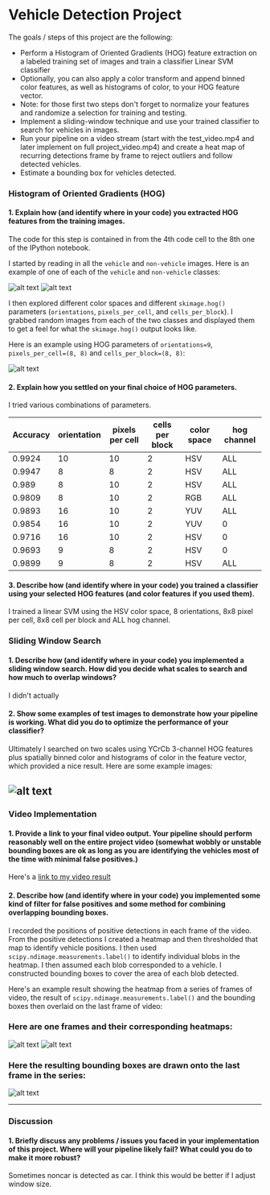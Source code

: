 
# Vehicle Detection Project

The goals / steps of this project are the following:

* Perform a Histogram of Oriented Gradients (HOG) feature extraction on a labeled training set of images and train a classifier Linear SVM classifier
* Optionally, you can also apply a color transform and append binned color features, as well as histograms of color, to your HOG feature vector. 
* Note: for those first two steps don't forget to normalize your features and randomize a selection for training and testing.
* Implement a sliding-window technique and use your trained classifier to search for vehicles in images.
* Run your pipeline on a video stream (start with the test_video.mp4 and later implement on full project_video.mp4) and create a heat map of recurring detections frame by frame to reject outliers and follow detected vehicles.
* Estimate a bounding box for vehicles detected.

[//]: # (Image References)
[image1]: ./output_images/car.png
[image2]: ./output_images/notcar.png
[image3]: ./output_images/car_image.png
[image4]: ./output_images/hog_car_image.png
[image5]: ./output_images/test_image.png
[image6]: ./output_images/find_cars_image.png
[image7]: ./output_images/heatmap.png
[image8]: ./output_images/output_image.png

[video1]: ./project_video.mp4

### Histogram of Oriented Gradients (HOG)

#### 1. Explain how (and identify where in your code) you extracted HOG features from the training images.

The code for this step is contained in from the 4th code cell to the 8th one of the IPython notebook.  

I started by reading in all the `vehicle` and `non-vehicle` images.  Here is an example of one of each of the `vehicle` and `non-vehicle` classes:

![alt text][image1]
![alt text][image2]

I then explored different color spaces and different `skimage.hog()` parameters (`orientations`, `pixels_per_cell`, and `cells_per_block`).  I grabbed random images from each of the two classes and displayed them to get a feel for what the `skimage.hog()` output looks like.

Here is an example using HOG parameters of `orientations=9`, `pixels_per_cell=(8, 8)` and `cells_per_block=(8, 8)`:

![alt text][image4]

#### 2. Explain how you settled on your final choice of HOG parameters.

I tried various combinations of parameters.

| Accuracy | orientation | pixels per cell | cells per block | color space | hog channel|
| - | - | - | - | - | - |
| 0.9924 | 10 | 10 | 2 | HSV | ALL |
| 0.9947 | 8 | 8 | 2 | HSV | ALL |
| 0.989 | 8 | 10 | 2 | HSV | ALL |
| 0.9809 | 8 | 10 | 2 | RGB | ALL |
| 0.9893 | 16 | 10 | 2 | YUV | ALL |
| 0.9854 | 16 | 10 | 2 | YUV | 0 |
| 0.9716 | 16 | 10 | 2 | HSV | 0 |
| 0.9693 | 9 | 8 | 2 | HSV | 0 |
| 0.9899 | 9 | 8 | 2 | HSV | ALL |

#### 3. Describe how (and identify where in your code) you trained a classifier using your selected HOG features (and color features if you used them).

I trained a linear SVM using the HSV color space, 8 orientations, 8x8 pixel per cell, 8x8 cell per block and ALL hog channel.

### Sliding Window Search

#### 1. Describe how (and identify where in your code) you implemented a sliding window search.  How did you decide what scales to search and how much to overlap windows?


I didn't actually


#### 2. Show some examples of test images to demonstrate how your pipeline is working.  What did you do to optimize the performance of your classifier?

Ultimately I searched on two scales using YCrCb 3-channel HOG features plus spatially binned color and histograms of color in the feature vector, which provided a nice result.  Here are some example images:

![alt text][image5]
---

### Video Implementation

#### 1. Provide a link to your final video output.  Your pipeline should perform reasonably well on the entire project video (somewhat wobbly or unstable bounding boxes are ok as long as you are identifying the vehicles most of the time with minimal false positives.)
Here's a [link to my video result](./project_video_out.mp4)


#### 2. Describe how (and identify where in your code) you implemented some kind of filter for false positives and some method for combining overlapping bounding boxes.

I recorded the positions of positive detections in each frame of the video.  From the positive detections I created a heatmap and then thresholded that map to identify vehicle positions.  I then used `scipy.ndimage.measurements.label()` to identify individual blobs in the heatmap.  I then assumed each blob corresponded to a vehicle.  I constructed bounding boxes to cover the area of each blob detected.  

Here's an example result showing the heatmap from a series of frames of video, the result of `scipy.ndimage.measurements.label()` and the bounding boxes then overlaid on the last frame of video:

### Here are one frames and their corresponding heatmaps:
![alt text][image6]
![alt text][image7]


### Here the resulting bounding boxes are drawn onto the last frame in the series:
![alt text][image8]



---

### Discussion

#### 1. Briefly discuss any problems / issues you faced in your implementation of this project.  Where will your pipeline likely fail?  What could you do to make it more robust?

Sometimes noncar is detected as car. I think this would be better if I adjust window size.  

